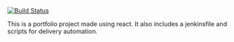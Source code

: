 [![Build Status](https://jenkins.niconico.io/job/portfolio/job/master/badge/icon)](https://jenkins.niconico.io/job/portfolio/job/master/)

This is a portfolio project made using react. It also includes a jenkinsfile and scripts for delivery automation.
